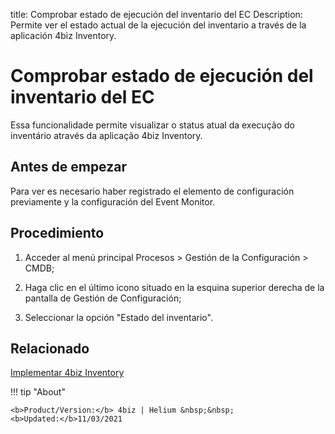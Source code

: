 title: Comprobar estado de ejecución del inventario del EC
Description: Permite ver el estado actual de la ejecución del inventario a través de la aplicación 4biz Inventory.
# Comprobar estado de ejecución del inventario del EC

Essa funcionalidade permite visualizar o status atual da execução do inventário
através da aplicação 4biz Inventory.

Antes de empezar
----------------

Para ver es necesario haber registrado el elemento de configuración previamente
y la configuración del Event Monitor.

Procedimiento
-------------

1.  Acceder al menú principal Procesos \> Gestión de la Configuración \> CMDB;

2.  Haga clic en el último icono situado en la esquina superior derecha de la
    pantalla de Gestión de Configuración;

3.  Seleccionar la opción "Estado del inventario".

Relacionado
-----------

[Implementar 4biz Inventory](/es-es/4biz-helium/additional-features/add-ons/inventory.html)

!!! tip "About"

    <b>Product/Version:</b> 4biz | Helium &nbsp;&nbsp;
    <b>Updated:</b>11/03/2021
